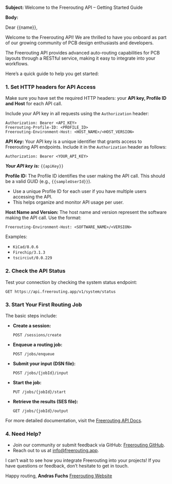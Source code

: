 **Subject:** Welcome to the Freerouting API – Getting Started Guide

**Body:**

Dear {{name}},

Welcome to the Freerouting API! We are thrilled to have you onboard as part of our growing community of PCB design enthusiasts and developers.

The Freerouting API provides advanced auto-routing capabilities for PCB layouts through a RESTful service, making it easy to integrate into your workflows.

Here’s a quick guide to help you get started:

### 1. Set HTTP headers for API Access

Make sure you have set the required HTTP headers: your **API key, Profile ID and Host** for each API call.

Include your API key in all requests using the `Authorization` header:

```
Authorization: Bearer <API_KEY>
Freerouting-Profile-ID: <PROFILE_ID>
Freerouting-Environment-Host: <HOST_NAME>/<HOST_VERSION>
```

**API Key:**
Your API key is a unique identifier that grants access to Freerouting API endpoints. Include it in the `Authorization`
header as follows:

```
Authorization: Bearer <YOUR_API_KEY>
```

***Your API key is:*** `{{apiKey}}`

**Profile ID:**
The Profile ID identifies the user making the API call. This should be a valid GUID (e.g., `{{sampleUserId}}`).

- Use a unique Profile ID for each user if you have multiple users accessing the API.
- This helps organize and monitor API usage per user.

**Host Name and Version:**
The host name and version represent the software making the API call. Use the format:

```
Freerouting-Environment-Host: <SOFTWARE_NAME>/<VERSION>
```

Examples:

- `KiCad/8.0.6`
- `Firechip/3.1.3`
- `tscirciut/0.0.229`

### 2. Check the API Status

Test your connection by checking the system status endpoint:

```http
GET https://api.freerouting.app/v1/system/status
```

### 3. Start Your First Routing Job

The basic steps include:

- **Create a session:**
  ```http
  POST /sessions/create
  ```
- **Enqueue a routing job:**
  ```http
  POST /jobs/enqueue
  ```
- **Submit your input (DSN file):**
  ```http
  POST /jobs/{jobId}/input
  ```
- **Start the job:**
  ```http
  PUT /jobs/{jobId}/start
  ```
- **Retrieve the results (SES file):**
  ```http
  GET /jobs/{jobId}/output
  ```

For more detailed documentation, visit the [Freerouting API Docs](https://github.com/freerouting/freerouting/blob/master/docs/API_v1.md).

### 4. Need Help?

- Join our community or submit feedback via GitHub: [Freerouting GitHub](https://github.com/freerouting/freerouting).
- Reach out to us at [info@freerouting.app](mailto\:info@freerouting.app).

I can’t wait to see how you integrate Freerouting into your projects! If you have questions or feedback, don’t hesitate to get in touch.

Happy routing,
**Andras Fuchs**
[Freerouting Website](https://www.freerouting.app)